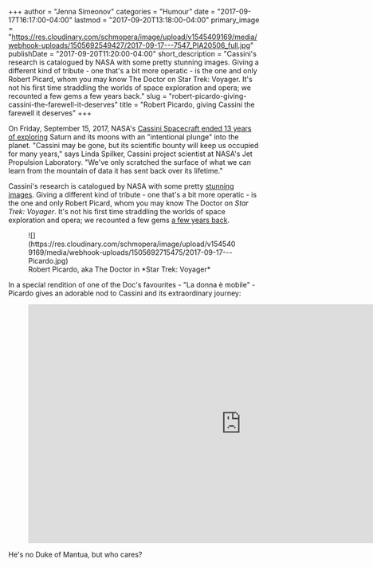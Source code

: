 +++
author = "Jenna Simeonov"
categories = "Humour"
date = "2017-09-17T16:17:00-04:00"
lastmod = "2017-09-20T13:18:00-04:00"
primary_image = "https://res.cloudinary.com/schmopera/image/upload/v1545409169/media/webhook-uploads/1505692549427/2017-09-17---7547_PIA20506_full.jpg"
publishDate = "2017-09-20T11:20:00-04:00"
short_description = "Cassini&#039;s research is catalogued by NASA with some pretty stunning images. Giving a different kind of tribute - one that&#039;s a bit more operatic - is the one and only Robert Picard, whom you may know The Doctor on Star Trek: Voyager. It&#039;s not his first time straddling the worlds of space exploration and opera; we recounted a few gems a few years back."
slug = "robert-picardo-giving-cassini-the-farewell-it-deserves"
title = "Robert Picardo, giving Cassini the farewell it deserves"
+++

On Friday, September 15, 2017, NASA's [Cassini Spacecraft ended 13 years of exploring](https://saturn.jpl.nasa.gov/news/3121/nasas-cassini-spacecraft-ends-its-historic-exploration-of-saturn/) Saturn and its moons with an "intentional plunge" into the planet. "Cassini may be gone, but its scientific bounty will keep us occupied for many years," says Linda Spilker, Cassini project scientist at NASA's Jet Propulsion Laboratory. "We've only scratched the surface of what we can learn from the mountain of data it has sent back over its lifetime."

Cassini's research is catalogued by NASA with some pretty [stunning images](https://saturn.jpl.nasa.gov/galleries/images/). Giving a different kind of tribute - one that's a bit more operatic - is the one and only Robert Picard, whom you may know The Doctor on *Star Trek: Voyager*. It's not his first time straddling the worlds of space exploration and opera; we recounted a few gems [a few years back](/star-trek-and-the-opera/).

<figure data-type="image">
![](https://res.cloudinary.com/schmopera/image/upload/v1545409169/media/webhook-uploads/1505692715475/2017-09-17---Picardo.jpg)
<figcaption>Robert Picardo, aka The Doctor in *Star Trek: Voyager*</figcaption>
</figure>

In a special rendition of one of the Doc's favourites - "La donna è mobile" - Picardo gives an adorable nod to Cassini and its extraordinary journey:

<figure data-type="video">
<iframe width="854" height="480" src="https://www.youtube.com/embed/pPnZQIkSNmU" frameborder="0" allowfullscreen></iframe>
</figure>

He's no Duke of Mantua, but who cares?
